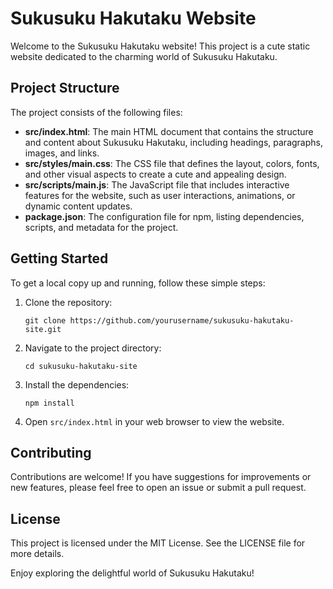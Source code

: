 # Sukusuku Hakutaku Website

Welcome to the Sukusuku Hakutaku website! This project is a cute static website dedicated to the charming world of Sukusuku Hakutaku. 

## Project Structure

The project consists of the following files:

- **src/index.html**: The main HTML document that contains the structure and content about Sukusuku Hakutaku, including headings, paragraphs, images, and links.
- **src/styles/main.css**: The CSS file that defines the layout, colors, fonts, and other visual aspects to create a cute and appealing design.
- **src/scripts/main.js**: The JavaScript file that includes interactive features for the website, such as user interactions, animations, or dynamic content updates.
- **package.json**: The configuration file for npm, listing dependencies, scripts, and metadata for the project.

## Getting Started

To get a local copy up and running, follow these simple steps:

1. Clone the repository:
   ```
   git clone https://github.com/yourusername/sukusuku-hakutaku-site.git
   ```

2. Navigate to the project directory:
   ```
   cd sukusuku-hakutaku-site
   ```

3. Install the dependencies:
   ```
   npm install
   ```

4. Open `src/index.html` in your web browser to view the website.

## Contributing

Contributions are welcome! If you have suggestions for improvements or new features, please feel free to open an issue or submit a pull request.

## License

This project is licensed under the MIT License. See the LICENSE file for more details.

Enjoy exploring the delightful world of Sukusuku Hakutaku!